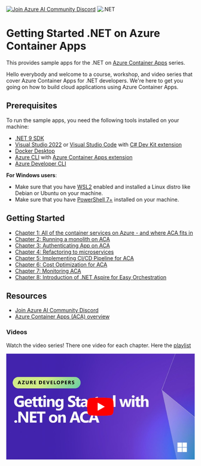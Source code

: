 [![Join Azure AI Community Discord](https://dcbadge.limes.pink/api/server/kzRShWzttr)](https://discord.gg/kzRShWzttr) 
![.NET](https://img.shields.io/badge/9.0-512BD4?logo=dotnet&logoColor=fff)

# Getting Started .NET on Azure Container Apps

This provides sample apps for the .NET on [Azure Container Apps](https://learn.microsoft.com/azure/container-apps/overview) series.

Hello everybody and welcome to a course, workshop, and video series that cover Azure Container Apps for .NET developers. We're here to get you going on how to build cloud applications using Azure Container Apps.

## Prerequisites

To run the sample apps, you need the following tools installed on your machine:

- [.NET 9 SDK](https://dotnet.microsoft.com/download/dotnet/9.0)
- [Visual Studio 2022](https://visualstudio.microsoft.com/vs/) or [Visual Studio Code](https://code.visualstudio.com/) with [C# Dev Kit extension](https://marketplace.visualstudio.com/items?itemName=ms-dotnettools.csdevkit)
- [Docker Desktop](https://docs.docker.com/desktop/)
- [Azure CLI](https://learn.microsoft.com/cli/azure/install-azure-cli) with [Azure Container Apps extension](https://learn.microsoft.com/cli/azure/azure-cli-extensions-list)
- [Azure Developer CLI](https://learn.microsoft.com/azure/developer/azure-developer-cli/install-azd)

**For Windows users**:

- Make sure that you have [WSL2](https://learn.microsoft.com/windows/wsl/install) enabled and installed a Linux distro like Debian or Ubuntu on your machine.
- Make sure that you have [PowerShell 7+](https://learn.microsoft.com/powershell/scripting/install/installing-powershell-on-windows) installed on your machine.

## Getting Started

- [Chapter 1: All of the container services on Azure - and where ACA fits in](./1-intro)
- [Chapter 2: Running a monolith on ACA](./2-monolith-on-aca/)
- [Chapter 3: Authenticating App on ACA](./3-authentication/)
- [Chapter 4: Refactoring to microservices](./4-microservices/)
- [Chapter 5: Implementing CI/CD Pipeline for ACA](./5-cicd/)
- [Chapter 6: Cost Optimization for ACA](./6-cost-optimization/)
- [Chapter 7: Monitoring ACA](./7-monitoring/)
- [Chapter 8: Introduction of .NET Aspire for Easy Orchestration](./8-aspire/)

## Resources

- [Join Azure AI Community Discord](https://dcbadge.limes.pink/api/server/kzRShWzttr)
- [Azure Container Apps (ACA) overview](https://learn.microsoft.com/azure/container-apps/overview)

### Videos

Watch the video series! There one video for each chapter. Here the [playlist](https://aka.ms/getting-started-dotnet-aca)

[![Playlist thumbnail](images/pl_thumb_yt_small.jpg)](https://aka.ms/getting-started-dotnet-aca)
